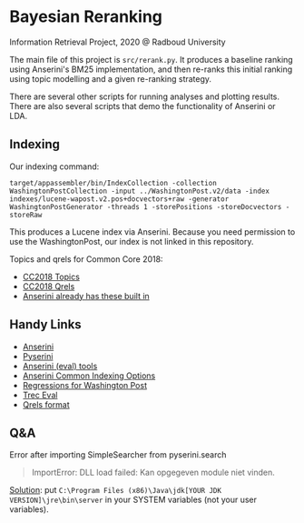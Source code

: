 # Bayesian Reranking

Information Retrieval Project, 2020 @ Radboud University

The main file of this project is `src/rerank.py`.
It produces a baseline ranking using Anserini's BM25 implementation, and then re-ranks this initial ranking using topic modelling and a given re-ranking strategy.

There are several other scripts for running analyses and plotting results.
There are also several scripts that demo the functionality of Anserini or LDA.

## Indexing

Our indexing command:

```
target/appassembler/bin/IndexCollection -collection WashingtonPostCollection -input ../WashingtonPost.v2/data -index indexes/lucene-wapost.v2.pos+docvectors+raw -generator WashingtonPostGenerator -threads 1 -storePositions -storeDocvectors -storeRaw
```

This produces a Lucene index via Anserini. 
Because you need permission to use the WashingtonPost, our index is not linked in this repository.



Topics and qrels for Common Core 2018:

- [CC2018 Topics](https://trec.nist.gov/data/core/topics2018.txt)
- [CC2018 Qrels]( https://trec.nist.gov/data/core/qrels2018.txt )
- [Anserini already has these built in]( https://github.com/castorini/anserini/tree/master/src/main/resources/topics-and-qrels )

## Handy Links

- [Anserini](https://github.com/castorini/anserini)
- [Pyserini](https://github.com/castorini/pyserini)
- [Anserini (eval) tools](https://github.com/castorini/anserini-tools)
- [ Anserini Common Indexing Options ](https://github.com/castorini/anserini/blob/master/docs/common-indexing-options.md)
- [ Regressions for Washington Post]( https://github.com/castorini/anserini/blob/master/docs/regressions-core18.md )
- [Trec Eval](https://github.com/usnistgov/trec_eval)
- [Qrels format](https://trec.nist.gov/data/qrels_eng/)

## Q&A

Error after importing SimpleSearcher from pyserini.search 

> ImportError: DLL load failed: Kan opgegeven module niet vinden.

[Solution]( https://stackoverflow.com/questions/20970732/jnius-1-1-import-error ): put `C:\Program Files (x86)\Java\jdk[YOUR JDK VERSION]\jre\bin\server` in your SYSTEM variables (not your user variables).
